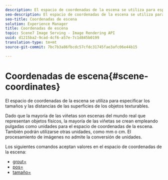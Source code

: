 ```yaml
---
description: El espacio de coordenadas de la escena se utiliza para especificar los tamaños y las distancias de las superficies de los objetos texturables.
seo-description: El espacio de coordenadas de la escena se utiliza para especificar los tamaños y las distancias de las superficies de los objetos texturables.
seo-title: Coordenadas de escena
solution: Experience Manager
title: Coordenadas de escena
topic: Scene7 Image Serving - Image Rendering API
uuid: d1215ba2-9cad-4cf6-a57e-7c1d845b0199
translation-type: tm+mt
source-git-commit: 7bc7b3a86fbcdc57cfdc31745fae3afc06e44b15

---
```



# Coordenadas de escena{#scene-coordinates}

El espacio de coordenadas de la escena se utiliza para especificar los tamaños y las distancias de las superficies de los objetos texturables.

Dado que la mayoría de las viñetas son escenas del mundo real que representan objetos físicos, la mayoría de las viñetas se crean empleando pulgadas como unidades para el espacio de coordenadas de la escena. También podrán utilizarse otras unidades, como mm o cm. El procesamiento de imágenes no admite la conversión de unidades.

Los siguientes comandos aceptan valores en el espacio de coordenadas de la escena:

* [grout=](../../../../../../ir-api/http-protocol/image-rendering-api-ref/c-ir-http-protocol-ref/c-ir-http-protocol-command-reference/r-ir-grout.md#reference-73651cbbbc344adba2626ef950d3672a)
* [pos=](../../../../../../ir-api/http-protocol/image-rendering-api-ref/c-ir-http-protocol-ref/c-ir-http-protocol-command-reference/r-ir-pos.md#reference-22c10904a0ce4c8bb41c2c78104221b8)
* [tamaño=](../../../../../../ir-api/http-protocol/image-rendering-api-ref/c-ir-http-protocol-ref/c-ir-http-protocol-command-reference/r-ir-http-size.md#reference-1220d6fbcde4479aba91de7adacdc988)


